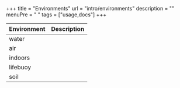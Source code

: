 +++
title = "Environments"
url = "intro/environments"
description = ""
menuPre = "<i class='fas fa-plus-square'></i> "
tags = ["usage,docs"]
+++

| Environment | Description |
|----------------|-------------|
| water | |
| air | |
| indoors | |
| lifebuoy | |
| soil | |

